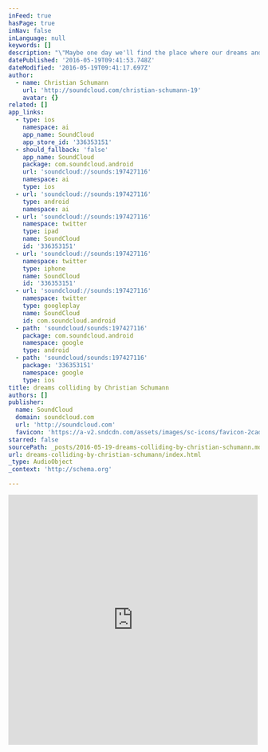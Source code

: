 ```yaml
---
inFeed: true
hasPage: true
inNav: false
inLanguage: null
keywords: []
description: "\"Maybe one day we'll find the place where our dreams and reality collide.\""
datePublished: '2016-05-19T09:41:53.748Z'
dateModified: '2016-05-19T09:41:17.697Z'
author:
  - name: Christian Schumann
    url: 'http://soundcloud.com/christian-schumann-19'
    avatar: {}
related: []
app_links:
  - type: ios
    namespace: ai
    app_name: SoundCloud
    app_store_id: '336353151'
  - should_fallback: 'false'
    app_name: SoundCloud
    package: com.soundcloud.android
    url: 'soundcloud://sounds:197427116'
    namespace: ai
    type: ios
  - url: 'soundcloud://sounds:197427116'
    type: android
    namespace: ai
  - url: 'soundcloud://sounds:197427116'
    namespace: twitter
    type: ipad
    name: SoundCloud
    id: '336353151'
  - url: 'soundcloud://sounds:197427116'
    namespace: twitter
    type: iphone
    name: SoundCloud
    id: '336353151'
  - url: 'soundcloud://sounds:197427116'
    namespace: twitter
    type: googleplay
    name: SoundCloud
    id: com.soundcloud.android
  - path: 'soundcloud/sounds:197427116'
    package: com.soundcloud.android
    namespace: google
    type: android
  - path: 'soundcloud/sounds:197427116'
    package: '336353151'
    namespace: google
    type: ios
title: dreams colliding by Christian Schumann
authors: []
publisher:
  name: SoundCloud
  domain: soundcloud.com
  url: 'http://soundcloud.com'
  favicon: 'https://a-v2.sndcdn.com/assets/images/sc-icons/favicon-2cadd14b.ico'
starred: false
sourcePath: _posts/2016-05-19-dreams-colliding-by-christian-schumann.md
url: dreams-colliding-by-christian-schumann/index.html
_type: AudioObject
_context: 'http://schema.org'

---
```

<iframe src="https://cdn.embedly.com/widgets/media.html?src=https%3A%2F%2Fw.soundcloud.com%2Fplayer%2F%3Fvisual%3Dtrue%26url%3Dhttp%253A%252F%252Fapi.soundcloud.com%252Ftracks%252F197427116%26show_artwork%3Dtrue&amp;url=https%3A%2F%2Fsoundcloud.com%2Fchristian-schumann-19%2Fdreams-colliding&amp;image=http%3A%2F%2Fi1.sndcdn.com%2Fartworks-000111695372-u54aru-t500x500.jpg&amp;key=b7d04c9b404c499eba89ee7072e1c4f7&amp;type=text%2Fhtml&amp;schema=soundcloud" width="500" height="500" scrolling="no" frameborder="0" allowfullscreen="" style=""></iframe>